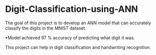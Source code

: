 # Digit-Classification-using-ANN

The goal of this project is to develop an ANN model that can accurately classify the digits in the MNIST dataset.

•Model achieved 97 % accuracy of predicting what digit it was.

This project can help in digit classification and handwriting recognition.
